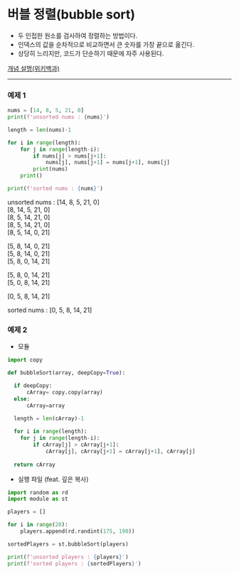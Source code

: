 # 버블 정렬(bubble sort)
- 두 인접한 원소를 검사하여 정렬하는 방법이다.
- 인덱스의 값을 순차적으로 비교하면서 큰 숫자를 가장 끝으로 옮긴다.
- 상당히 느리지만, 코드가 단순하기 때문에 자주 사용된다.

[개념 설명(위키백과)](https://ko.wikipedia.org/wiki/%EA%B1%B0%ED%92%88_%EC%A0%95%EB%A0%AC)

___
### 예제 1
```python
nums = [14, 8, 5, 21, 0]
print(f'unsorted nums : {nums}')

length = len(nums)-1

for i in range(length):
    for j in range(length-i):
        if nums[j] > nums[j+1]:
            nums[j], nums[j+1] = nums[j+1], nums[j]
        print(nums)
    print()

print(f'sorted nums : {nums}')
```
unsorted nums : [14, 8, 5, 21, 0]   
[8, 14, 5, 21, 0]   
[8, 5, 14, 21, 0]   
[8, 5, 14, 21, 0]   
[8, 5, 14, 0, 21]   
   
[5, 8, 14, 0, 21]   
[5, 8, 14, 0, 21]   
[5, 8, 0, 14, 21]   
   
[5, 8, 0, 14, 21]   
[5, 0, 8, 14, 21]   
   
[0, 5, 8, 14, 21]   
   
sorted nums : [0, 5, 8, 14, 21]   

### 예제 2
- 모듈
```python
import copy

def bubbleSort(array, deepCopy=True):

  if deepCopy:
      cArray= copy.copy(array)
  else:
      cArray=array

  length = len(cArray)-1
  
  for i in range(length):
    for j in range(length-i):
        if cArray[j] > cArray[j+1]:
            cArray[j], cArray[j+1] = cArray[j+1], cArray[j]
            
  return cArray
```
- 실행 파일 (feat. 깊은 복사)
```python
import random as rd
import module as st

players = []

for i in range(20):
    players.append(rd.randint(175, 190))

sortedPlayers = st.bubbleSort(players)

print(f'unsorted players : {players}')
print(f'sorted players : {sortedPlayers}')
```
